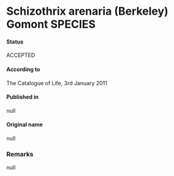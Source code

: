 # Schizothrix arenaria (Berkeley) Gomont SPECIES

#### Status
ACCEPTED

#### According to
The Catalogue of Life, 3rd January 2011

#### Published in
null

#### Original name
null

### Remarks
null